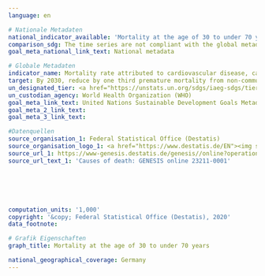 ```yaml
---
language: en

# Nationale Metadaten
national_indicator_available: 'Mortality at the age of 30 to under 70 years attributed to: <br>a) cardiovascular disease<br>b) cancer<br>c) diabetes mellitus<br>d) chronic respiratory disease'
comparison_sdg: The time series are not compliant with the global metadata, but provide additional information.
goal_meta_national_link_text: National metadata

# Globale Metadaten
indicator_name: Mortality rate attributed to cardiovascular disease, cancer, diabetes or chronic respiratory disease
target: By 2030, reduce by one third premature mortality from non-communicable diseases through prevention and treatment and promote mental health and well-being
un_designated_tier: <a href="https://unstats.un.org/sdgs/iaeg-sdgs/tier-classification/" title="Click here for more information on the UN tier classification.">Tier I</a>
un_custodian_agency: World Health Organization (WHO)
goal_meta_link_text: United Nations Sustainable Development Goals Metadata
goal_meta_2_link_text: 
goal_meta_3_link_text: 

#Datenquellen
source_organisation_1: Federal Statistical Office (Destatis)
source_organisation_logo_1: <a href="https://www.destatis.de/EN"><img src="https://g205sdgs.github.io/sdg-indicators/public/OrgImgEn/destatis.png" alt="Logo destatis" style="height:60px; width:148px" /></a>
source_url_1: https://www-genesis.destatis.de/genesis//online?operation=table&code=23211-0001&bypass=true&levelindex=0&levelid=1600847274187&language=en
source_url_text_1: 'Causes of death: GENESIS online 23211-0001'






computation_units: '1,000'
copyright: '&copy; Federal Statistical Office (Destatis), 2020'
data_footnote: 

# Grafik Eigenschaften
graph_title: Mortality at the age of 30 to under 70 years

national_geographical_coverage: Germany
---
```


